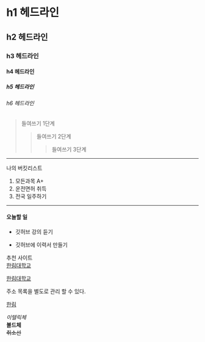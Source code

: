 # h1 헤드라인
## h2 헤드라인
### h3 헤드라인
#### h4 헤드라인
##### h5 헤드라인
###### h6 헤드라인

>들여쓰기 1단계
>>들여쓰기 2단계
>>>들여쓰기 3단계
-----------------------------
나의 버킷리스트
1. 모든과목 A+
2. 운전면허 취득
3. 전국 일주하기
******************************
#### 오늘할 일
* 깃허브 강의 듣기
+ 깃허브에 이력서 만들기

추천 사이트  
[한림대학교](http://www.hallym.ac.kr/)

<a href = http://www.hallym.ac.kr/>한림대학교</a>

주소 목록을 별도로 관리 할 수 있다.

[hallym]:http://www.hallym.ac.kr/

[한림][hallym]

*이텔릭체*  
**볼드체**  
~~취소선~~
